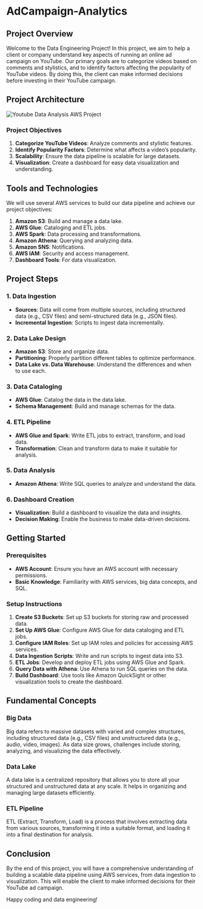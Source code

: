 # AdCampaign-Analytics

## Project Overview

Welcome to the Data Engineering Project! In this project, we aim to help a client or company understand key aspects of running an online ad campaign on YouTube. Our primary goals are to categorize videos based on comments and stylistics, and to identify factors affecting the popularity of YouTube videos. By doing this, the client can make informed decisions before investing in their YouTube campaign.

## Project Architecture
![Youtube Data Analysis AWS Project](https://github.com/tejasjbansal/AdCampaign-Analytics/assets/56173595/f679d2d3-6350-44c9-aa8e-5bc8d9b5df34)

### Project Objectives
1. **Categorize YouTube Videos**: Analyze comments and stylistic features.
2. **Identify Popularity Factors**: Determine what affects a video’s popularity.
3. **Scalability**: Ensure the data pipeline is scalable for large datasets.
4. **Visualization**: Create a dashboard for easy data visualization and understanding.

## Tools and Technologies

We will use several AWS services to build our data pipeline and achieve our project objectives:

1. **Amazon S3**: Build and manage a data lake.
2. **AWS Glue**: Cataloging and ETL jobs.
3. **AWS Spark**: Data processing and transformations.
4. **Amazon Athena**: Querying and analyzing data.
5. **Amazon SNS**: Notifications.
6. **AWS IAM**: Security and access management.
7. **Dashboard Tools**: For data visualization.

## Project Steps

### 1. Data Ingestion
- **Sources**: Data will come from multiple sources, including structured data (e.g., CSV files) and semi-structured data (e.g., JSON files).
- **Incremental Ingestion**: Scripts to ingest data incrementally.

### 2. Data Lake Design
- **Amazon S3**: Store and organize data.
- **Partitioning**: Properly partition different tables to optimize performance.
- **Data Lake vs. Data Warehouse**: Understand the differences and when to use each.

### 3. Data Cataloging
- **AWS Glue**: Catalog the data in the data lake.
- **Schema Management**: Build and manage schemas for the data.

### 4. ETL Pipeline
- **AWS Glue and Spark**: Write ETL jobs to extract, transform, and load data.
- **Transformation**: Clean and transform data to make it suitable for analysis.

### 5. Data Analysis
- **Amazon Athena**: Write SQL queries to analyze and understand the data.

### 6. Dashboard Creation
- **Visualization**: Build a dashboard to visualize the data and insights.
- **Decision Making**: Enable the business to make data-driven decisions.

## Getting Started

### Prerequisites
- **AWS Account**: Ensure you have an AWS account with necessary permissions.
- **Basic Knowledge**: Familiarity with AWS services, big data concepts, and SQL.

### Setup Instructions
1. **Create S3 Buckets**: Set up S3 buckets for storing raw and processed data.
2. **Set Up AWS Glue**: Configure AWS Glue for data cataloging and ETL jobs.
3. **Configure IAM Roles**: Set up IAM roles and policies for accessing AWS services.
4. **Data Ingestion Scripts**: Write and run scripts to ingest data into S3.
5. **ETL Jobs**: Develop and deploy ETL jobs using AWS Glue and Spark.
6. **Query Data with Athena**: Use Athena to run SQL queries on the data.
7. **Build Dashboard**: Use tools like Amazon QuickSight or other visualization tools to create the dashboard.

## Fundamental Concepts

### Big Data
Big data refers to massive datasets with varied and complex structures, including structured data (e.g., CSV files) and unstructured data (e.g., audio, video, images). As data size grows, challenges include storing, analyzing, and visualizing the data effectively.

### Data Lake
A data lake is a centralized repository that allows you to store all your structured and unstructured data at any scale. It helps in organizing and managing large datasets efficiently.

### ETL Pipeline
ETL (Extract, Transform, Load) is a process that involves extracting data from various sources, transforming it into a suitable format, and loading it into a final destination for analysis.

## Conclusion

By the end of this project, you will have a comprehensive understanding of building a scalable data pipeline using AWS services, from data ingestion to visualization. This will enable the client to make informed decisions for their YouTube ad campaign.

Happy coding and data engineering!
